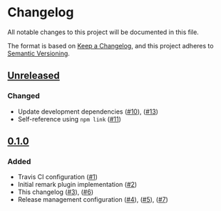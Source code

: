 # Changelog

All notable changes to this project will be documented in this file.

The format is based on [Keep a Changelog](https://keepachangelog.com/en/1.0.0/),
and this project adheres to [Semantic Versioning](https://semver.org/spec/v2.0.0.html).

## [Unreleased]

### Changed

-   Update development dependencies ([#10]), ([#13])
-   Self-reference using `npm link` ([#11])

## [0.1.0]

### Added

-   Travis CI configuration ([#1])
-   Initial remark plugin implementation ([#2])
-   This changelog ([#3]), ([#6])
-   Release management configuration ([#4]), ([#5]), ([#7])

[#1]: https://github.com/jarrodldavis/remark-changelog-version-bump/pull/1

[#2]: https://github.com/jarrodldavis/remark-changelog-version-bump/pull/2

[#3]: https://github.com/jarrodldavis/remark-changelog-version-bump/pull/3

[#4]: https://github.com/jarrodldavis/remark-changelog-version-bump/pull/4

[#5]: https://github.com/jarrodldavis/remark-changelog-version-bump/pull/5

[#6]: https://github.com/jarrodldavis/remark-changelog-version-bump/pull/6

[#7]: https://github.com/jarrodldavis/remark-changelog-version-bump/pull/7

[#10]: https://github.com/jarrodldavis/remark-changelog-version-bump/pull/10

[#11]: https://github.com/jarrodldavis/remark-changelog-version-bump/pull/11

[#13]: https://github.com/jarrodldavis/remark-changelog-version-bump/pull/13

[Unreleased]: https://github.com/jarrodldavis/remark-changelog-version-bump/compare/v0.1.0...HEAD

[0.1.0]: https://github.com/jarrodldavis/remark-changelog-version-bump/compare/v0.0.1...v0.1.0
